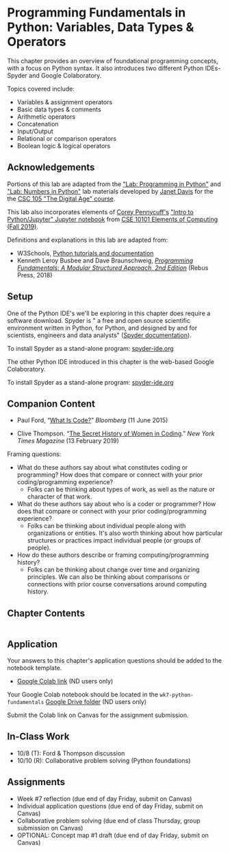 # Programming Fundamentals in Python: Variables, Data Types & Operators

This chapter provides an overview of foundational programming concepts, with a focus on Python syntax. It also introduces two different Python IDEs- Spyder and Google Colaboratory.

Topics covered include:
- Variables & assignment operators
- Basic data types & comments
- Arithmetic operators
- Concatenation
- Input/Output
- Relational or comparison operators
- Boolean logic & logical operators

## <i class="fa-solid fa-hands-clapping" aria-hidden="true"></i> Acknowledgements

Portions of this lab are adapted from the ["Lab: Programming in Python"](https://www.cs.grinnell.edu/~davisjan/csc/105/2012S/labs/python1.html) and ["Lab: Numbers in Python"](https://www.cs.grinnell.edu/~davisjan/csc/105/2012S/labs/python2.html) lab materials developed by [Janet Davis](https://cs.whitman.edu/~davisj/) for the the [CSC 105 "The Digital Age" course](https://www.cs.grinnell.edu/~davisjan/csc/105/2012S/). 

This lab also incorporates elements of [Corey Pennycuff's](https://www3.nd.edu/~cpennycu/) ["Intro to Python/Jupyter" Jupyter notebook](https://www3.nd.edu/~cpennycu/2019/assets/fall/EOC/19.08.29.ipynb) from [CSE 10101 Elements of Computing (Fall 2019)](https://www3.nd.edu/~cpennycu/2019/fa-CSE10101-CDT30010.html).

Definitions and explanations in this lab are adapted from:
- W3Schools, [Python tutorials and documentation](https://www.w3schools.com/python/)
- Kenneth Leroy Busbee and Dave Braunschweig, *[Programming Fundamentals: A Modular Structured Approach, 2nd Edition](https://press.rebus.community/programmingfundamentals/)* (Rebus Press, 2018)

## <i class="fa-solid fa-gears" aria-hidden="true"></i>  Setup

One of the Python IDE's we'll be exploring in this chapter does require a software download. Spyder is " a free and open source scientific environment written in Python, for Python, and designed by and for scientists, engineers and data analysts" ([Spyder documentation](https://www.spyder-ide.org/)).

To install Spyder as a stand-alone program: [spyder-ide.org](https://www.spyder-ide.org)

The other Python IDE introduced in this chapter is the web-based Google Colaboratory.

To install Spyder as a stand-alone program: [spyder-ide.org](https://www.spyder-ide.org)

## <i class="fa-regular fa-bookmark" aria-hidden="true"></i> Companion Content

- Paul Ford, “[What Is Code?](https://www.bloomberg.com/graphics/2015-paul-ford-what-is-code/)” *Bloomberg* (11 June 2015)

- Clive Thompson. “[The Secret History of Women in Coding](https://www.nytimes.com/2019/02/13/magazine/women-coding-computer-programming.html).” *New York Times Magazine* (13 February 2019)

Framing questions:
- What do these authors say about what constitutes coding or programming? How does that compare or connect with your prior coding/programming experience?
  * Folks can be thinking about types of work, as well as the nature or character of that work.
- What do these authors say about who is a coder or programmer? How does that compare or connect with your prior coding/programming experience?
  * Folks can be thinking about individual people along with organizations or entities. It's also worth thinking about how particular structures or practices impact individual people (or groups of people).
- How do these authors describe or framing computing/programming history? 
  * Folks can be thinking about change over time and organizing principles. We can also be thinking about comparisons or connections with prior course conversations around computing history.  

## <i class="fa-solid fa-list-ol" aria-hidden="true"></i> Chapter Contents

```{tableofcontents}
```

## <i class="fa-solid fa-clipboard-question" aria-hidden="true"></i> Application

Your answers to this chapter's application questions should be added to the notebook template.
- [Google Colab link](https://colab.research.google.com/drive/1ccYINXCxjiHL2hyfhLlx8g8FgWna2Q2j?usp=sharing) (ND users only)

Your Google Colab notebook should be located in the `wk7-python-fundamentals` [Google Drive folder](https://drive.google.com/drive/folders/1btaMEcpz_IoKgNZU4fTmf4l_n9dsga1V?usp=drive_link) (ND users only)

Submit the Colab link on Canvas for the assignment submission.

## <i class="fa-solid fa-chalkboard-user" aria-hidden="true"></i> In-Class Work

- 10/8 (T):  Ford & Thompson discussion
- 10/10 (R): Collaborative problem solving (Python foundations)

## <i class="fa-solid fa-list-check" aria-hidden="true"></i> Assignments 
- Week #7 reflection (due end of day Friday, submit on Canvas)
- Individual application questions (due end of day Friday, submit on Canvas)
- Collaborative problem solving (due end of class Thursday, group submission on Canvas)
- OPTIONAL: Concept map #1 draft (due end of day Friday, submit on Canvas)